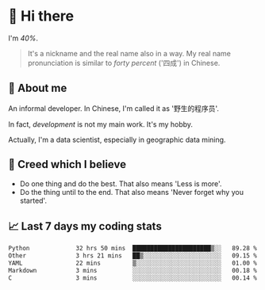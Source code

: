 # 👋 Hi there

I'm *40%*.

> It's a nickname and the real name also in a way.
> My real name pronunciation is similar to *forty percent* ('四成') in Chinese.

## :speech_balloon: About me

An informal developer. In Chinese, I'm called it as '野生的程序员'.

In fact, _development_ is not my main work. It's my hobby.

Actually, I'm a data scientist, especially in geographic data mining.

## :see_no_evil: Creed which I believe

- Do one thing and do the best. That also means 'Less is more'.
- Do the thing until to the end. That also means 'Never forget why you started'.

## :chart_with_upwards_trend: Last 7 days my coding stats

<!--START_SECTION:waka-->

```txt
Python             32 hrs 50 mins  ██████████████████████▒░░   89.28 %
Other              3 hrs 21 mins   ██▒░░░░░░░░░░░░░░░░░░░░░░   09.15 %
YAML               22 mins         ▒░░░░░░░░░░░░░░░░░░░░░░░░   01.00 %
Markdown           3 mins          ░░░░░░░░░░░░░░░░░░░░░░░░░   00.18 %
C                  3 mins          ░░░░░░░░░░░░░░░░░░░░░░░░░   00.14 %
```

<!--END_SECTION:waka-->

